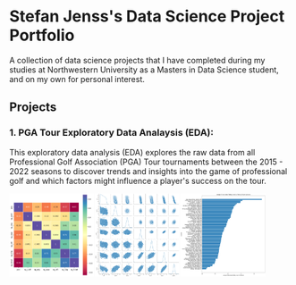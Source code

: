 # Stefan Jenss's Data Science Project Portfolio

A collection of data science projects that I have completed during my studies at Northwestern University as a Masters in Data Science student, and on my own for personal interest.

## Projects

### 1. **PGA Tour Exploratory Data Analaysis (EDA)**:

This exploratory data analysis (EDA) explores the raw data from all Professional Golf Association (PGA) Tour tournaments between the 2015 - 2022 seasons to discover trends and insights into the game of professional golf and which factors might influence a player's success on the tour.


<div style="display: flex;">
    <img src="./PGA_Tour_Exploratory_Data_Analysis/PGA_EDA_Figures/PGA_Correlation_Matrix.png" alt="Image 2" style="width: 30%; margin-right: 2px;">
    <img src="./PGA_Tour_Exploratory_Data_Analysis/PGA_EDA_Figures/PGA_PairPlot.png" alt="Image 1" style="width: 30%; margin-right: 2px;">
    <img src="./PGA_Tour_Exploratory_Data_Analysis/PGA_EDA_Figures/Putting_Intensive_Courses.png" alt="Image 3" style="width: 30%;">
</div>

